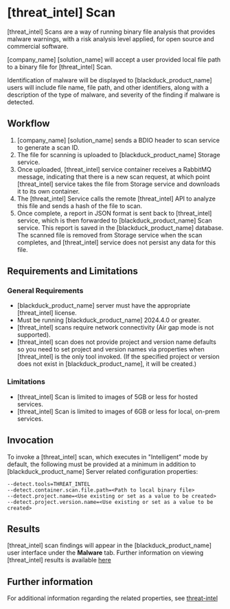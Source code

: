 # [threat_intel] Scan

[threat_intel] Scans are a way of running binary file analysis that provides malware warnings, with a risk analysis level applied, for open source and commercial software.

[company_name] [solution_name] will accept a user provided local file path to a binary file for [threat_intel] Scan.

Identification of malware will be displayed to [blackduck_product_name] users will include file name, file path, and other identifiers, along with a description of the type of malware, and severity of the finding if malware is detected.

## Workflow

1. [company_name] [solution_name] sends a BDIO header to scan service to generate a scan ID.   
1. The file for scanning is uploaded to [blackduck_product_name] Storage service.   
1. Once uploaded, [threat_intel] service container receives a RabbitMQ message, indicating that there is a new scan request, at which point [threat_intel] service takes the file from Storage service and downloads it to its own container.   
1. The [threat_intel] Service calls the remote [threat_intel] API to analyze this file and sends a hash of the file to scan.   
1. Once complete, a report in JSON format is sent back to [threat_intel] service, which is then forwarded to [blackduck_product_name] Scan service. This report is saved in the [blackduck_product_name] database.   
<note type="note">The scanned file is removed from Storage service when the scan completes, and [threat_intel] service does not persist any data for this file.</note>

## Requirements and Limitations

### General Requirements
 * [blackduck_product_name] server must have the appropriate [threat_intel] license.
 * Must be running [blackduck_product_name] 2024.4.0 or greater.
 * [threat_intel] scans require network connectivity (Air gap mode is not supported).
 * [threat_intel] scan does not provide project and version name defaults so you need to set project and version names via properties when [threat_intel] is the only tool invoked. (If the specified project or version does not exist in [blackduck_product_name], it will be created.)
 
### Limitations
 * [threat_intel] Scan is limited to images of 5GB or less for hosted services.
 * [threat_intel] Scan is limited to images of 6GB or less for local, on-prem services.
 
## Invocation
To invoke a [threat_intel] scan, which executes in "Intelligent" mode by default, the following must be provided at a minimum in addition to [blackduck_product_name] Server related configuration properties:   
 ```
--detect.tools=THREAT_INTEL
--detect.container.scan.file.path=<Path to local binary file>
--detect.project.name=<Use existing or set as a value to be created>
--detect.project.version.name=<Use existing or set as a value to be created>
```
 
## Results

[threat_intel] scan findings will appear in the [blackduck_product_name] user interface under the **Malware** tab. Further information on viewing [threat_intel] results is available [here](https://sig-product-docs.synopsys.com/bundle/bd-hub/page/ComponentDiscovery/aboutReversinglabsScanning.html)

## Further information
For additional information regarding the related properties, see [threat-intel](../properties/configuration/threat-intel.md)
